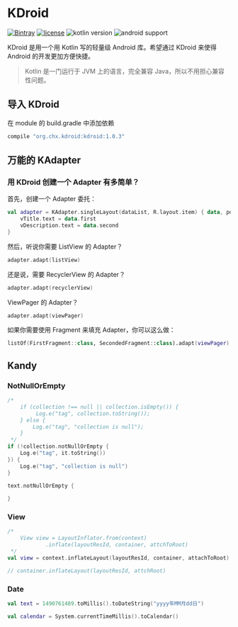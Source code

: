 # KDroid

[![Bintray](https://img.shields.io/bintray/v/7hens/maven/kdroid.svg)](https://bintray.com/7hens/maven/kdroid)
[![license](https://img.shields.io/github/license/7hens/KDroid.svg)](https://github.com/7hens/KDroid/blob/master/LICENSE)
![kotlin version](https://img.shields.io/badge/kotlin_version-1.1.1-blue.svg)
![android support](https://img.shields.io/badge/android_support-25.1.1-blue.svg)

KDroid 是用一个用 Kotlin 写的轻量级 Android 库。希望通过 KDroid 来使得 Android 的开发更加方便快捷。

> Kotlin 是一门运行于 JVM 上的语言，完全兼容 Java，所以不用担心兼容性问题。

## 导入 KDroid

在 module 的 build.gradle 中添加依赖

```groovy
compile "org.chx.kdroid:kdroid:1.0.3"
```

## 万能的 KAdapter

### 用 KDroid 创建一个 Adapter 有多简单？

首先，创建一个 Adapter 委托：

```kotlin
val adapter = KAdapter.singleLayout(dataList, R.layout.item) { data, position ->
    vTitle.text = data.first
    vDescription.text = data.second
}
```

然后，听说你需要 ListView 的 Adapter？

```kotlin
adapter.adapt(listView)
```

还是说，需要 RecyclerView 的 Adapter？

```kotlin
adapter.adapt(recyclerView)
```

ViewPager 的 Adapter？

```kotlin
adapter.adapt(viewPager)
```

如果你需要使用 Fragment 来填充 Adapter，你可以这么做：

```kotlin
listOf(FirstFragment::class, SecondedFragment::class).adapt(viewPager)
```

## Kandy

### NotNullOrEmpty
```kotlin
/* 
    if (collection !== null || collection.isEmpty()) {
         Log.e("tag", collection.toString());
    } else {
        Log.e("tag", "collection is null");
    }
 */
if (!collection.notNullOrEmpty {
    Log.e("tag", it.toString())
}) {
    Log.e("tag", "collection is null")
}

text.notNullOrEmpty {
    
}
```

### View
```kotlin
/*
    View view = LayoutInflator.from(context)
            .inflate(layoutResId, container, attchToRoot)
 */
val view = context.inflateLayout(layoutResId, container, attachToRoot)

// container.inflateLayout(layoutResId, attchRoot)
```

### Date
```kotlin
val text = 1490761489.toMillis().toDateString("yyyy年MM月dd日")

val calendar = System.currentTimeMillis().toCalendar()
```

